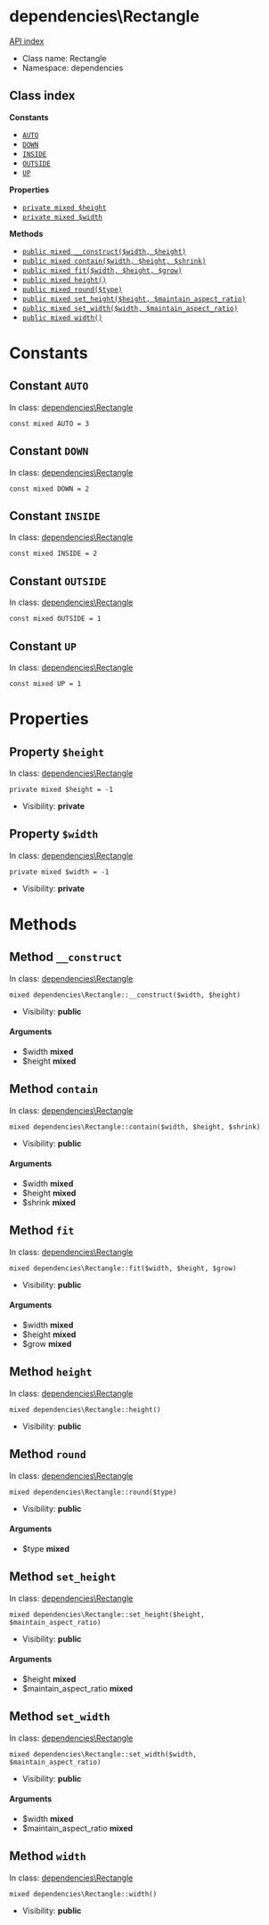 # dependencies\Rectangle
[API index](../API-index.md)






* Class name: Rectangle
* Namespace: dependencies




## Class index
**Constants**
* [`AUTO`](#constant-auto)
* [`DOWN`](#constant-down)
* [`INSIDE`](#constant-inside)
* [`OUTSIDE`](#constant-outside)
* [`UP`](#constant-up)

**Properties**
* [`private mixed $height`](#property-height)
* [`private mixed $width`](#property-width)

**Methods**
* [`public mixed __construct($width, $height)`](#method-__construct)
* [`public mixed contain($width, $height, $shrink)`](#method-contain)
* [`public mixed fit($width, $height, $grow)`](#method-fit)
* [`public mixed height()`](#method-height)
* [`public mixed round($type)`](#method-round)
* [`public mixed set_height($height, $maintain_aspect_ratio)`](#method-set_height)
* [`public mixed set_width($width, $maintain_aspect_ratio)`](#method-set_width)
* [`public mixed width()`](#method-width)





# Constants


## Constant `AUTO`
In class: [dependencies\Rectangle](#top)

```
const mixed AUTO = 3
```







## Constant `DOWN`
In class: [dependencies\Rectangle](#top)

```
const mixed DOWN = 2
```







## Constant `INSIDE`
In class: [dependencies\Rectangle](#top)

```
const mixed INSIDE = 2
```







## Constant `OUTSIDE`
In class: [dependencies\Rectangle](#top)

```
const mixed OUTSIDE = 1
```







## Constant `UP`
In class: [dependencies\Rectangle](#top)

```
const mixed UP = 1
```







# Properties


## Property `$height`
In class: [dependencies\Rectangle](#top)

```
private mixed $height = -1
```





* Visibility: **private**


## Property `$width`
In class: [dependencies\Rectangle](#top)

```
private mixed $width = -1
```





* Visibility: **private**


# Methods


## Method `__construct`
In class: [dependencies\Rectangle](#top)

```
mixed dependencies\Rectangle::__construct($width, $height)
```





* Visibility: **public**

#### Arguments

* $width **mixed**
* $height **mixed**






## Method `contain`
In class: [dependencies\Rectangle](#top)

```
mixed dependencies\Rectangle::contain($width, $height, $shrink)
```





* Visibility: **public**

#### Arguments

* $width **mixed**
* $height **mixed**
* $shrink **mixed**






## Method `fit`
In class: [dependencies\Rectangle](#top)

```
mixed dependencies\Rectangle::fit($width, $height, $grow)
```





* Visibility: **public**

#### Arguments

* $width **mixed**
* $height **mixed**
* $grow **mixed**






## Method `height`
In class: [dependencies\Rectangle](#top)

```
mixed dependencies\Rectangle::height()
```





* Visibility: **public**






## Method `round`
In class: [dependencies\Rectangle](#top)

```
mixed dependencies\Rectangle::round($type)
```





* Visibility: **public**

#### Arguments

* $type **mixed**






## Method `set_height`
In class: [dependencies\Rectangle](#top)

```
mixed dependencies\Rectangle::set_height($height, $maintain_aspect_ratio)
```





* Visibility: **public**

#### Arguments

* $height **mixed**
* $maintain_aspect_ratio **mixed**






## Method `set_width`
In class: [dependencies\Rectangle](#top)

```
mixed dependencies\Rectangle::set_width($width, $maintain_aspect_ratio)
```





* Visibility: **public**

#### Arguments

* $width **mixed**
* $maintain_aspect_ratio **mixed**






## Method `width`
In class: [dependencies\Rectangle](#top)

```
mixed dependencies\Rectangle::width()
```





* Visibility: **public**





